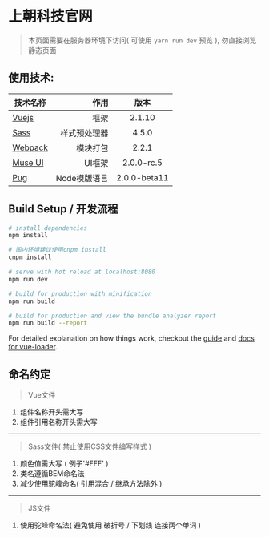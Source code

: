 # 上朝科技官网

> 本页面需要在服务器环境下访问( 可使用 `yarn run dev` 预览 ), 勿直接浏览静态页面

## 使用技术:
| 技术名称                                                      | 作用           |  版本  |
| --------                                                      | -----:         | :----:  |
| [Vuejs](http://cn.vuejs.org/)                                 | 框架            |   2.1.10     |
| [Sass](http://www.sass-zh.com/)                               | 样式预处理器     |  4.5.0  |
| [Webpack](http://webpackdoc.com/)                             | 模块打包         |  2.2.1  |
| [Muse UI](https://museui.github.io/#/index)                   | UI框架          |  2.0.0-rc.5  |
| [Pug](https://pugjs.org/zh-cn/api/getting-started.html)       | Node模版语言    |  2.0.0-beta11  |

## Build Setup / 开发流程

``` bash
# install dependencies
npm install

# 国内环境建议使用cnpm install
cnpm install

# serve with hot reload at localhost:8080
npm run dev

# build for production with minification
npm run build

# build for production and view the bundle analyzer report
npm run build --report
```


For detailed explanation on how things work, checkout the [guide](http://vuejs-templates.github.io/webpack/) and [docs for vue-loader](http://vuejs.github.io/vue-loader).

## 命名约定
> Vue文件

1. 组件名称开头需大写
2. 组件引用名称开头需大写

***

> Sass文件( 禁止使用CSS文件编写样式 )

1. 颜色值需大写 ( 例子'#FFF' )
2. 类名遵循BEM命名法
3. 减少使用驼峰命名( 引用混合 / 继承方法除外 )

***

> JS文件

1. 使用驼峰命名法( 避免使用 破折号 / 下划线 连接两个单词 )
